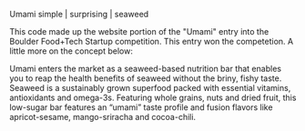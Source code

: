 Umami
simple | surprising | seaweed

This code made up the website portion of the "Umami" entry into the Boulder Food+Tech Startup competition. This entry won the competetion. A little more on the concept below:

Umami enters the market as a seaweed-based nutrition bar that enables you to reap the health benefits of seaweed without the briny, fishy taste. Seaweed is a sustainably grown superfood packed with essential vitamins, antioxidants and omega-3s. Featuring whole grains, nuts and dried fruit, this low-sugar bar features an “umami” taste profile and fusion flavors like apricot-sesame, mango-sriracha and cocoa-chili.
